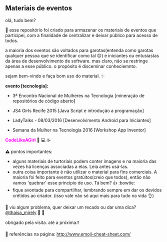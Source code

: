 ## Materiais de eventos 

olá, tudo bem?

 :information_desk_person: esse repositório foi criado para armazenar os materiais de eventos que participei, com a finalidade de centralizar e deixar público para acesso de todos. 

a maioria dos eventos são voltados para garotas(entenda como garotas qualquer pessoa que se identificar como tal :blush:) e iniciantes ou entusiastas da área de desenvolvimento de software. mas claro, 
não se restringe apenas a esse público. 
o propósito é disceminar conheciemnto. 

sejam bem-vindo e faça bom uso do material. :sparkles:

<b> evento [tecnologia]: </b>                                                        

- 3ª Encontro Nacional de Mulheres na Tecnologia [mineração de repositórios de código aberto]

- JS4 Girls Recife 2015 [Java Script e introdução a programação]

- LadyTalks - 08/03/2016 [Desenvolvimento Android para Iniciantes]

- Semana da Mulher na Tecnologia 2016 [Workshop App Inventor]

<b style='color:#FF00FF'>CodeLikeAGirl</b> :raising_hand: :computer: :coffee:


:warning: pontos importantes: 
- alguns materiais de turtoriais podem conter imagens e na maioria das vezes há licenças associadas a elas. Leia antes usá-las. 
- outra coisa importante é não utilizar o material para fins comerciais. A maioria foi feito para eventos gratúitos(creio que todos), então não vamos 'quebrar' esse princípio de uso. Tá bem? :thumbsup: :bowtie:
- fique avontade para compartilhar, lembrando sempre em dar os devidos crétidos ao criador. (isso vale não só aqui mais para tudo na vida :ok_hand:)


:checkered_flag: viu algum problema, quer deixar um recado ou dar uma dica? [@thaisa_mirely](https://twitter.com/thaisa_mirely)  :speech_balloon: :dancer:

obrigado pela visita. até a próxima.:exclamation:


:book: referências na página: http://www.emoji-cheat-sheet.com/
